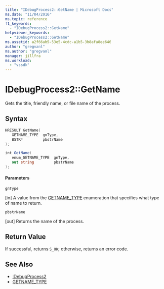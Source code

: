 ```yaml
---
title: "IDebugProcess2::GetName | Microsoft Docs"
ms.date: "11/04/2016"
ms.topic: reference
f1_keywords:
  - "IDebugProcess2::GetName"
helpviewer_keywords:
  - "IDebugProcess2::GetName"
ms.assetid: a2f66ab5-53e5-4cdc-a1b5-3b8afa8ee646
author: "gregvanl"
ms.author: "gregvanl"
manager: jillfra
ms.workload:
  - "vssdk"
---
```

# IDebugProcess2::GetName
Gets the title, friendly name, or file name of the process.

## Syntax

```cpp
HRESULT GetName( 
   GETNAME_TYPE  gnType,
   BSTR*         pbstrName
);
```

```csharp
int GetName( 
   enum_GETNAME_TYPE  gnType,
   out string         pbstrName
);
```

#### Parameters
 `gnType`

 [in] A value from the [GETNAME_TYPE](../../../extensibility/debugger/reference/getname-type.md) enumeration that specifies what type of name to return.

 `pbstrName`

 [out] Returns the name of the process.

## Return Value
 If successful, returns `S_OK`; otherwise, returns an error code.

## See Also
- [IDebugProcess2](../../../extensibility/debugger/reference/idebugprocess2.md)
- [GETNAME_TYPE](../../../extensibility/debugger/reference/getname-type.md)